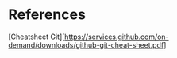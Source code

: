 # References

[Cheatsheet Git][https://services.github.com/on-demand/downloads/github-git-cheat-sheet.pdf]